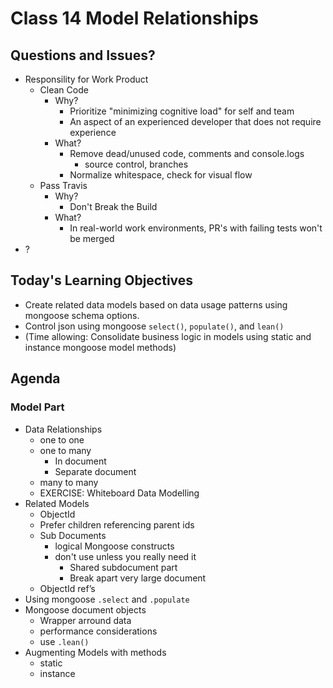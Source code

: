 # Class 14 Model Relationships

## Questions and Issues?

* Responsility for Work Product
    * Clean Code
        * Why? 
            * Prioritize "minimizing cognitive load" for self and team
            * An aspect of an experienced developer that does not 
            require experience
        * What?
            * Remove dead/unused code, comments and console.logs
                * source control, branches
            * Normalize whitespace, check for visual flow
    * Pass Travis
        * Why?
            * Don't Break the Build
        * What?
            * In real-world work environments, PR's with failing tests 
            won't be merged 
* ?

## Today's Learning Objectives

* Create related data models based on 
data usage patterns using mongoose schema options.
* Control json using mongoose `select()`, `populate()`, and `lean()`
* (Time allowing: Consolidate business logic in models using static and 
instance mongoose model methods)

## Agenda

### Model Part

* Data Relationships
	* one to one
	* one to many
		* In document
        * Separate document
	* many to many
    * EXERCISE: Whiteboard Data Modelling
* Related Models
	* ObjectId
	* Prefer children referencing parent ids
	* Sub Documents
		* logical Mongoose constructs
		* don't use unless you really need it
			* Shared subdocument part
			* Break apart very large document
	* ObjectId ref’s
* Using mongoose `.select` and `.populate`
* Mongoose document objects
	* Wrapper arround data
	* performance considerations
	* use `.lean()`
* Augmenting Models with methods
	* static
	* instance